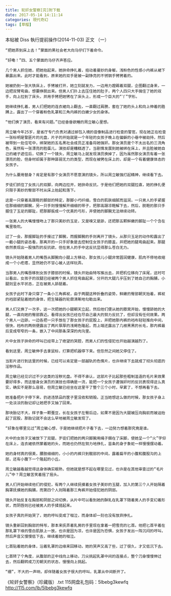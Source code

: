 ```yaml
---
title: 轮奸女警察[完]附下载
date: 2017-05-14 14:11:14
categories: 現代奇幻
tags: [草榴]
---
```

本帖被 Diss 執行提前操作(2014-11-03)
正文 （一）

    “把她弄到床上去！”蒙面的黑社会老大向马仔们下着命令。

    “好嘞！”四、五个蒙面的马仔齐声答应。

    几个男人抓住她，把她抬起来，她拚命挣扎着，扭动着曼妙的身躯，浅粉色的性感小内裤从裙下暴露出来。此时才能看到，原来她的双手是被一副铮亮的不锈钢手铐铐着的。

    她被扔到一张大铁床上，手铐被打开，她立刻就发力，一边用力蹬踢着双腿，企图翻过身来，一边把双臂弯曲，想要挣脱出来。但男人们扑上去压住她的肚子，两个人四只大手擒住了她的双手，向上拉到了床头，并用手铐把她铐在了床头上，形成一个巨大的“丫”字形。

    她继续挣扎着，男人们把她的连衣裙向上翻去，一直翻过肩膀，套在了她的头上和向上伸着的胳膊上，露出了一个穿着粉色乳罩和三角内裤的白嫩少女的身体。

    “他们换了演员，看来有问题。”已经昏昏欲睡的周立敏心里想。

    周立敏今年25岁，是省厅专门负责对通过邮包入境的音像制品进行检查的警官。现在她正在检查一张标明是警匪片的光盘，片子的开始就是一个年轻的女孩子晚上在偏僻的小巷中被劫持，然后被带到一处住宅中，绑架她的五名黑社会成员正准备将她强奸。那女演员是个不太出名的三流角色，虽然有一张漂亮的脸蛋儿，演技却是糟糕透了。当剧情发展到她被绑在床上，并且脸被她自己的裙子遮住后，切换了一个镜头，周立敏马上就发现演员换掉了，因为虽然那女演员有着一张漂亮的脸，但身材却属于那种孱弱无力的类型，而现在被铐在床上的，却是一个有着健康体态的女孩子。

    为什么要用替身？肯定是有那个女演员不愿意演的镜头，所以周立敏强打起精神，继续看下去。

    歹徒们抓住了女孩儿的双脚，向两边拉开，她拚命反抗，于是他们把她的双腿拉直，她的挣扎便只限于美妙的臀部不时从床上抬起和落下。

    这是一只穿着高跟鞋的脚部的特定，那脚小巧纤细，雪白的肌肤细腻而滋润，一只男人的手紧握住那细细的脚腕，另一只手则慢慢解开细细的带子，把那高跟凉鞋解下去，然后，脱鞋的那只手握住了玉足的脚趾，把那脚扳成一个优美的弓形，并使她的脚腕无法继续动转。

    一张男人的大嘴慢慢吻上了那只美妙的玉足，又是嗅又是舔，还把那五颗鲜嫩的脚趾一个个含在嘴里吸吮。

    过了一会，那握脚趾的手接过了脚腕，而握脚腕的手则离开了镜头，从那只玉足的动作和露出了一截小腿的姿态看，那离开的一只手好象是去控制住女孩子的膝盖，并把她的腿弯曲起来。那腿依然表现出一股强烈的反抗欲，但在男人的手中这反抗显得那么苍白无力。

    镜头开始随着男人的嘴唇从脚腕向小腿上方移动，那女孩儿小腿非常圆润健康，肌肉不停地收缩成一个小疙瘩，显然她仍不甘心被人这样玩弄。

    当那男人的嘴唇移到女孩子膝部的时候，镜头开始由特写推出去，并把机位移向了床尾，这时可以看出，女孩子的双腿已经被两个男人抓住弯曲起来，分开的大腿几乎压到了她自己的胸脯，小腿则呈水平状态，正在被男人舔舐着。

    女孩子此时下身只穿了一条小三角裤衩，由于两腿这种折叠的姿势，鲜嫩的臀部朝天抬着，裤衩的裆部紧贴着她的身体，把生殖器的轮廓清晰地勾勒出来。

    男人们又换了一次手，这一次把她的小腿朝天立起，然后他们便从她的膝窝开始，慢慢舔她的大腿，一直向她的臀部靠近。看得出女孩已经在尽自己最大的努力反抗了，但却没有任何效果。两个男人一边舔，一边各把一只手放在了那女孩子的屁股上，并把她那内裤的裆布轻轻推向中间，很快，裆布的两侧便露出了两片厚厚的浅褐色隆起，而上端还露出了几根黑黑的长毛，那内裤最后变成窄窄的一条，嵌入了中间那条深深的肉沟里。

    片中女孩子拚命的哼叫已经带上了绝望的哭腔，而男人们的性侵犯也开始越演越烈了。

    看到这里，周立敏伸手去拿鼠标，打算把机器停下来。但忽然之间她又停住了。

    当影片进行到这里的时候，已经可以肯定是一部越轨的色情片，也许继续下去就成了彻头彻底的淫秽作品。

    周立敏已经见识过不少这类的淫秽光盘。不得不承认，这部片子比起那些粗制滥造的毛片来效果要好得多，而这替身女演员的演技也得确是一流，能把一个女孩子遭强奸时的反抗表现得这么真实，确实不是那么容易，但周立敏已经坐在这里干了整个三个小时，早累了，不想再看下去。

    她准备把片子停下来，扔进违禁品的筐子里没收和销毁。正当她想这么做的时候，那女孩子身上一处淡淡的胎记却让她把手又抽了回来。

    那块胎记不大，样子象一颗蚕豆，长在女孩子左臀后边，如果不是因为大腿被压向胸前而被迫抬起了屁股，那胎记就不会这么早地被周立敏发现了。

    “好象在哪里见过”周立敏心想，于是她继续把片子看下去，一边努力想着那究竟是谁。

    片中的女孩子又被放下了双腿，歹徒们把她的两只脚腕用绳子捆在了床脚，使她呈一个“火”字仰在床上，连衣裙依然蒙着她的头，而她也仍然在努力地挣扎，苗条的身子象蛇一样慢慢摆动着。

    她的身材真的很美，腰肢细细的，小小的内裤只到髋部的中间，露着扁平的小腹和腹股沟的上部，还有小腹下一个隆起的小丘。

    周立敏越看越觉得这身体确实眼熟，但她就是想不起在哪里见过，也许是在其他审查过的“毛片儿”中？周立敏苦笑着摇了摇头。

    男人们开始继续他们的侵犯，有两个人继续抚摸着女孩子美妙的玉腿，加入的第三个人开始隔着胸罩抚摸她的胸脯，而第四个人则隔着那三角裤开始侵犯她的阴部。

    镜头开始反复在胸部和阴部之间切换，从片中可以看到她的酥乳在乳罩下随着男人的手变幻着形状，而阴唇则已经被男人的手揉搓起来。

    女孩子真的开始哭了，她的哼叫变成了啜泣，而身体却一刻也没有放弃挣扎。

    镜头重新回到胸部的特写，那本来抚弄着乳房的手里现在拿着一把雪亮的匕首。他把匕首平着在那乳罩下缘的雪白肌肤上一放，也许是因为凉，也许是因为恐惧，女孩子发出一阵沉闷的哼叫，然后声音又慢慢低下去，继续着她的啜泣。

    匕首贴着她的身体，沿着乳罩的边缘来回移动，她的哭声又高了些，过了很久，才又低沉下去。

    匕首转了个角度，从腹部的正中线向上移动，刀尖挑起乳罩中间的连接点，整个刀身慢慢伸过去，然后翻转成刀刃朝天的状态，慢慢向上挑起。

    “绷”，不大的一声响，却伴随着女孩子很大的哼叫，乳罩从中间断开了。



《轮奸女警察》（珍藏版）.txt
115网盘礼包码：5lbebg3kewfq
http://115.com/lb/5lbebg3kewfq